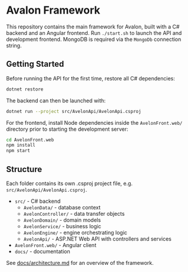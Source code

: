 # Avalon Framework

This repository contains the main framework for Avalon, built with a C# backend and an Angular frontend. Run `./start.sh` to launch the API and development frontend. MongoDB is required via the `MongoDb` connection string.

## Getting Started

Before running the API for the first time, restore all C# dependencies:

```bash
dotnet restore
```

The backend can then be launched with:

```bash
dotnet run --project src/AvelonApi/AvelonApi.csproj
```

For the frontend, install Node dependencies inside the `AvelonFront.web/` directory prior to starting the development server:

```bash
cd AvelonFront.web
npm install
npm start
```


## Structure
Each folder contains its own .csproj project file, e.g. `src/AvelonApi/AvelonApi.csproj`.

- `src/` - C# backend
  - `AvelonData/` - database context
  - `AvelonController/` - data transfer objects
  - `AvelonDomain/` - domain models
  - `AvelonService/` - business logic
  - `AvelonEngine/` - engine orchestrating logic
  - `AvelonApi/` - ASP.NET Web API with controllers and services
- `AvelonFront.web/` - Angular client
- `docs/` - documentation

See [docs/architecture.md](docs/architecture.md) for an overview of the framework.
